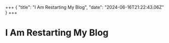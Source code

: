 +++
{
    "title": "I Am Restarting My Blog",
    "date": "2024-06-16T21:22:43.06Z"
}
+++
# I Am Restarting My Blog
